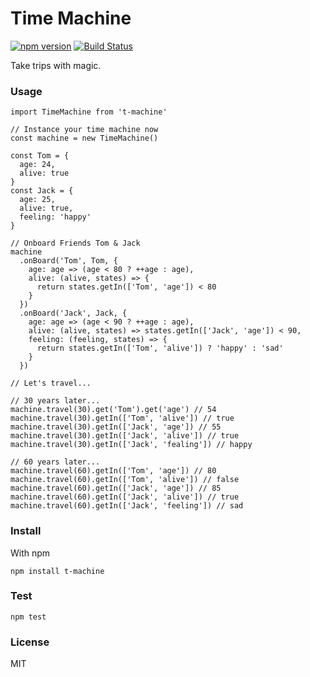 # Time Machine

[![npm version](https://badge.fury.io/js/t-machine.svg)](https://badge.fury.io/js/t-machine)
[![Build Status](https://travis-ci.org/cyyyu/time-machine.svg?branch=master)](https://travis-ci.org/cyyyu/time-machine)

Take trips with magic.

### Usage

```
import TimeMachine from 't-machine'

// Instance your time machine now
const machine = new TimeMachine()

const Tom = {
  age: 24,
  alive: true
}
const Jack = {
  age: 25,
  alive: true,
  feeling: 'happy'
}

// Onboard Friends Tom & Jack
machine
  .onBoard('Tom', Tom, {
    age: age => (age < 80 ? ++age : age),
    alive: (alive, states) => {
      return states.getIn(['Tom', 'age']) < 80
    }
  })
  .onBoard('Jack', Jack, {
    age: age => (age < 90 ? ++age : age),
    alive: (alive, states) => states.getIn(['Jack', 'age']) < 90,
    feeling: (feeling, states) => {
      return states.getIn(['Tom', 'alive']) ? 'happy' : 'sad'
    }
  })

// Let's travel...

// 30 years later...
machine.travel(30).get('Tom').get('age') // 54
machine.travel(30).getIn(['Tom', 'alive']) // true
machine.travel(30).getIn(['Jack', 'age']) // 55
machine.travel(30).getIn(['Jack', 'alive']) // true
machine.travel(30).getIn(['Jack', 'fealing']) // happy

// 60 years later...
machine.travel(60).getIn(['Tom', 'age']) // 80
machine.travel(60).getIn(['Tom', 'alive']) // false
machine.travel(60).getIn(['Jack', 'age']) // 85
machine.travel(60).getIn(['Jack', 'alive']) // true
machine.travel(60).getIn(['Jack', 'feeling']) // sad
```

### Install

With npm

`npm install t-machine`

### Test

`npm test`

### License

MIT
